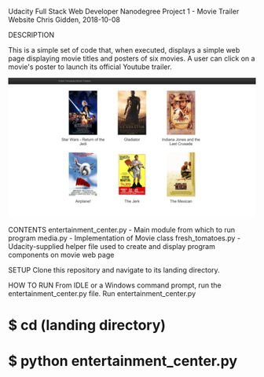 Udacity Full Stack Web Developer Nanodegree
Project 1 - Movie Trailer Website
Chris Gidden, 2018-10-08

DESCRIPTION

This is a simple set of code that, when executed, displays a simple web page
displaying movie titles and posters of six movies. A user can click on a movie's
poster to launch its official Youtube trailer.

<img src="fresh_tomatoes_screenshot.png">

CONTENTS
entertainment_center.py - Main module from which to run program
media.py - Implementation of Movie class
fresh_tomatoes.py - Udacity-supplied helper file used to create and display 
			    program components on movie web page

SETUP
Clone this repository and navigate to its landing directory.
	
 
HOW TO RUN
From IDLE or a Windows command prompt, run the entertainment_center.py file.
Run entertainment_center.py

# $ cd (landing directory)
# $ python entertainment_center.py

